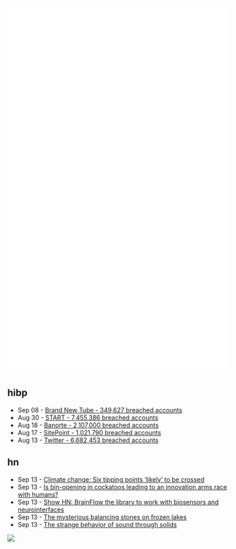 ![Metrics](https://raw.githubusercontent.com/phixion/phixion/master/metrics.svg)

## hibp

<!--
for https://github.com/phixion/phixion/blob/main/.github/workflows/feeds.yml
-->
<!--START_SECTION:haveibeenpwnd-->
- Sep 08 - [Brand New Tube - 349,627 breached accounts](https://haveibeenpwned.com/PwnedWebsites#BrandNewTube)
- Aug 30 - [START - 7,455,386 breached accounts](https://haveibeenpwned.com/PwnedWebsites#Start)
- Aug 18 - [Banorte - 2,107,000 breached accounts](https://haveibeenpwned.com/PwnedWebsites#Banorte)
- Aug 17 - [SitePoint - 1,021,790 breached accounts](https://haveibeenpwned.com/PwnedWebsites#SitePoint)
- Aug 13 - [Twitter - 6,682,453 breached accounts](https://haveibeenpwned.com/PwnedWebsites#Twitter)
<!--END_SECTION:haveibeenpwnd-->

## hn

<!--
for https://github.com/phixion/phixion/blob/main/.github/workflows/feeds.yml
-->
<!--START_SECTION:hn-->
- Sep 13 - [Climate change: Six tipping points ‘likely’ to be crossed](https://www.bbc.co.uk/news/science-environment-62838627)
- Sep 13 - [Is bin-opening in cockatoos leading to an innovation arms race with humans?](https://www.cell.com/current-biology/fulltext/S0960-9822(22)01285-4)
- Sep 13 - [Show HN: BrainFlow the library to work with biosensors and neurointerfaces](https://brainflow.org/)
- Sep 13 - [The mysterious balancing stones on frozen lakes](https://physicstoday.scitation.org/doi/10.1063/PT.3.5088)
- Sep 13 - [The strange behavior of sound through solids](https://www.ias.edu/news/2022/sound-through-solids)
<!--END_SECTION:hn-->

<!--
for https://yhype.me
-->
![](https://hit.yhype.me/github/profile?user_id=13013670)
